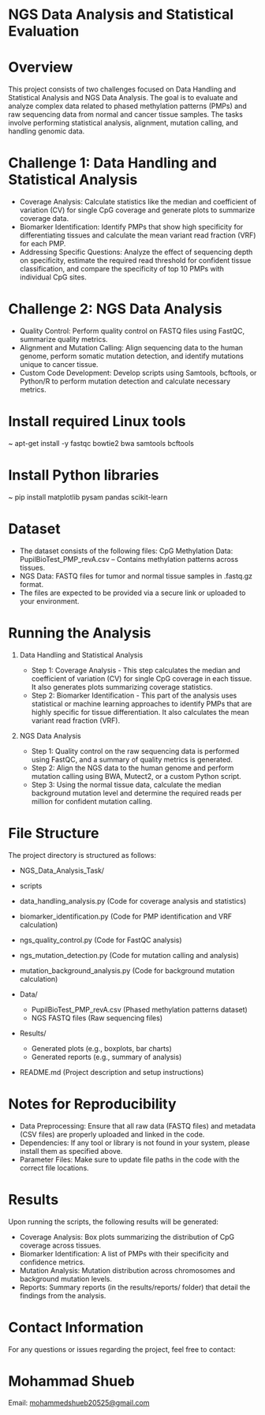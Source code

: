 #   NGS Data Analysis and Statistical Evaluation

# Overview
This project consists of two challenges focused on Data Handling and Statistical Analysis and NGS Data Analysis. The goal is to evaluate and analyze complex data related to phased methylation patterns (PMPs) and raw sequencing data from normal and cancer tissue samples. The tasks involve performing statistical analysis, alignment, mutation calling, and handling genomic data.

# Challenge 1: Data Handling and Statistical Analysis
  - Coverage Analysis: Calculate statistics like the median and coefficient of variation (CV) for single CpG coverage and generate plots to summarize coverage data.
  - Biomarker Identification: Identify PMPs that show high specificity for differentiating tissues and calculate the mean variant read fraction (VRF) for each PMP.
  - Addressing Specific Questions: Analyze the effect of sequencing depth on specificity, estimate the required read threshold for confident tissue classification, and compare the specificity of top 10 PMPs with individual CpG sites.

# Challenge 2: NGS Data Analysis
  - Quality Control: Perform quality control on FASTQ files using FastQC, summarize quality metrics.
  - Alignment and Mutation Calling: Align sequencing data to the human genome, perform somatic mutation detection, and identify mutations unique to cancer tissue.
  - Custom Code Development: Develop scripts using Samtools, bcftools, or Python/R to perform mutation detection and calculate necessary metrics.

# Install required Linux tools
  ~ apt-get install -y fastqc bowtie2 bwa samtools bcftools

# Install Python libraries
  ~ pip install matplotlib pysam pandas scikit-learn

# Dataset
  - The dataset consists of the following files: CpG Methylation Data: PupilBioTest_PMP_revA.csv – Contains methylation patterns across tissues.
  - NGS Data: FASTQ files for tumor and normal tissue samples in .fastq.gz format.
  - The files are expected to be provided via a secure link or uploaded to your environment.

# Running the Analysis
1. Data Handling and Statistical Analysis
    - Step 1: Coverage Analysis - This step calculates the median and coefficient of variation (CV) for single CpG coverage in each tissue. It also generates plots summarizing coverage statistics.
    - Step 2: Biomarker Identification - This part of the analysis uses statistical or machine learning approaches to identify PMPs that are highly specific for tissue differentiation. It also calculates the mean variant read fraction (VRF).

3. NGS Data Analysis
    - Step 1: Quality control on the raw sequencing data is performed using FastQC, and a summary of quality metrics is generated.
    - Step 2: Align the NGS data to the human genome and perform mutation calling using BWA, Mutect2, or a custom Python script.
    - Step 3: Using the normal tissue data, calculate the median background mutation level and determine the required reads per million for confident mutation calling.

# File Structure 
The project directory is structured as follows:

-  NGS_Data_Analysis_Task/
  -  scripts
  - data_handling_analysis.py (Code for coverage analysis and statistics)
  - biomarker_identification.py (Code for PMP identification and VRF calculation)
  - ngs_quality_control.py (Code for FastQC analysis)
  - ngs_mutation_detection.py (Code for mutation calling and analysis)
  - mutation_background_analysis.py (Code for background mutation calculation)
    
- Data/
  - PupilBioTest_PMP_revA.csv (Phased methylation patterns dataset)
  - NGS FASTQ files (Raw sequencing files)

- Results/
  - Generated plots (e.g., boxplots, bar charts)
  - Generated reports (e.g., summary of analysis)

- README.md (Project description and setup instructions)

# Notes for Reproducibility
  - Data Preprocessing: Ensure that all raw data (FASTQ files) and metadata (CSV files) are properly uploaded and linked in the code.
  - Dependencies: If any tool or library is not found in your system, please install them as specified above.
  - Parameter Files: Make sure to update file paths in the code with the correct file locations.

# Results
Upon running the scripts, the following results will be generated:
  - Coverage Analysis: Box plots summarizing the distribution of CpG coverage across tissues.
  - Biomarker Identification: A list of PMPs with their specificity and confidence metrics.
  - Mutation Analysis: Mutation distribution across chromosomes and background mutation levels.
  - Reports: Summary reports (in the results/reports/ folder) that detail the findings from the analysis.
    
# Contact Information
For any questions or issues regarding the project, feel free to contact:

# Mohammad Shueb

Email: mohammedshueb20525@gmail.com
